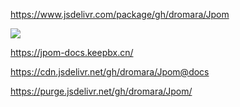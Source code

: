 
https://www.jsdelivr.com/package/gh/dromara/Jpom

[![](https://data.jsdelivr.com/v1/package/gh/dromara/Jpom/badge)](https://www.jsdelivr.com/package/gh/dromara/Jpom)

https://jpom-docs.keepbx.cn/

https://cdn.jsdelivr.net/gh/dromara/Jpom@docs

https://purge.jsdelivr.net/gh/dromara/Jpom/



